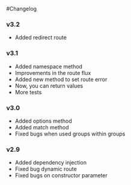 #Changelog

### v3.2
* Added redirect route


### v3.1
* Added namespace method
* Improvements in the route flux
* Added new method to set route error
* Now, you can return values
* More tests

### v3.0
* Added options method
* Added match method
* Fixed bugs when used groups within groups

### v2.9
* Added dependency injection
* Fixed bug dynamic route
* Fixed bugs on constructor parameter